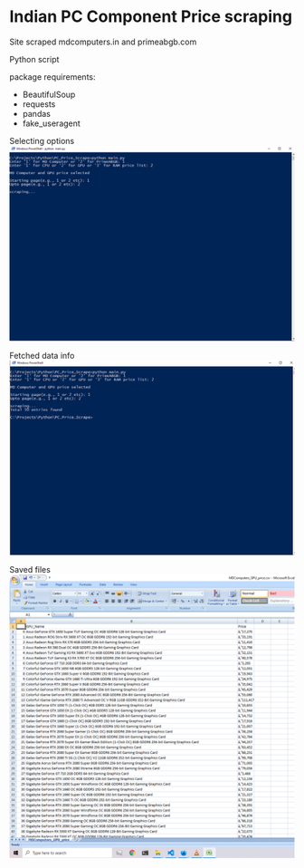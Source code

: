 # Indian PC Component Price scraping

Site scraped mdcomputers.in and primeabgb.com

Python script

package requirements:

* BeautifulSoup
* requests
* pandas
* fake_useragent

Selecting options
![selecting option](https://raw.githubusercontent.com/AgraDev101/Indian-PC-Price-scraping/master/sample_img_fatched-data/scrape1.png)

Fetched data info
![fetched](https://raw.githubusercontent.com/AgraDev101/Indian-PC-Price-scraping/master/sample_img_fatched-data/scrap2.png)

Saved files
![saved](https://raw.githubusercontent.com/AgraDev101/Indian-PC-Price-scraping/master/sample_img_fatched-data/scrape3.png)






